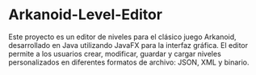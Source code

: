 # Arkanoid-Level-Editor
Este proyecto es un editor de niveles para el clásico juego Arkanoid, desarrollado en Java utilizando JavaFX para la interfaz gráfica. El editor permite a los usuarios crear, modificar, guardar y cargar niveles personalizados en diferentes formatos de archivo: JSON, XML y binario.
